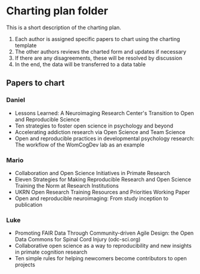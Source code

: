# Charting plan folder

This is a short description of the charting plan.

1.  Each author is assigned specific papers to chart using the charting template
2.  The other authors reviews the charted form and updates if necessary
3.  If there are any disagreements, these will be resolved by discussion
4.  In the end, the data will be transferred to a data table

## Papers to chart

### Daniel

-   Lessons Learned: A Neuroimaging Research Center's Transition to Open and Reproducible Science
-   Ten strategies to foster open science in psychology and beyond
-   Accelerating addiction research via Open Science and Team Science
-   Open and reproducible practices in developmental psychology research: The workflow of the WomCogDev lab as an example

### Mario

-   Collaboration and Open Science Initiatives in Primate Research
-   Eleven Strategies for Making Reproducible Research and Open Science Training the Norm at Research Institutions
-   UKRN Open Research Training Resources and Priorities Working Paper
-   Open and reproducible neuroimaging: From study inception to publication

### Luke

-   Promoting FAIR Data Through Community-driven Agile Design: the Open Data Commons for Spinal Cord Injury (odc-sci.org)
-   Collaborative open science as a way to reproducibility and new insights in primate cognition research
-   Ten simple rules for helping newcomers become contributors to open projects
